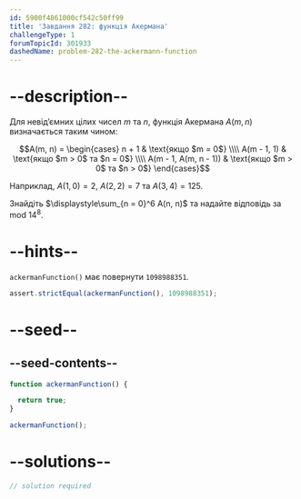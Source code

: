 ```yaml
---
id: 5900f4861000cf542c50ff99
title: 'Завдання 282: функція Акермана'
challengeType: 1
forumTopicId: 301933
dashedName: problem-282-the-ackermann-function
---
```


# --description--

Для невід’ємних цілих чисел $m$ та $n$, функція Акермана $A(m, n)$ визначається таким чином:

$$A(m, n) = \begin{cases} n + 1                 & \text{якщо $m = 0$}             \\\\
A(m - 1, 1)           & \text{якщо $m > 0$ та $n = 0$} \\\\ A(m - 1, A(m, n - 1)) & \text{якщо $m > 0$ та $n > 0$} \end{cases}$$

Наприклад, $A(1, 0) = 2$, $A(2, 2) = 7$ та $A(3, 4) = 125$.

Знайдіть $\displaystyle\sum_{n = 0}^6 A(n, n)$ та надайте відповідь за mod ${14}^8$.

# --hints--

`ackermanFunction()` має повернути `1098988351`.

```js
assert.strictEqual(ackermanFunction(), 1098988351);
```

# --seed--

## --seed-contents--

```js
function ackermanFunction() {

  return true;
}

ackermanFunction();
```

# --solutions--

```js
// solution required
```
